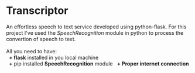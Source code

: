 # Transcriptor
An effortless speech to text service developed using python-flask. 
For this project I've used the <i>SpeechRecognition</i> module in python to process the convertion of speech to text. 
<br>
<br>
All you need to have:
<br>
&nbsp;&nbsp;**+ flask** installed in you local machine
<br>
&nbsp;&nbsp;**+** pip installed **SpeechRecognition** module
&nbsp;&nbsp;**+ Proper internet connection**
